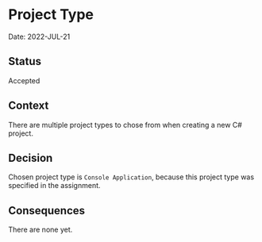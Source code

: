 # Project Type

Date: 2022-JUL-21

## Status

Accepted

## Context

There are multiple project types to chose from when creating a new C# project.

## Decision

Chosen project type is `Console Application`, because this project type was specified in the assignment.

## Consequences

There are none yet.